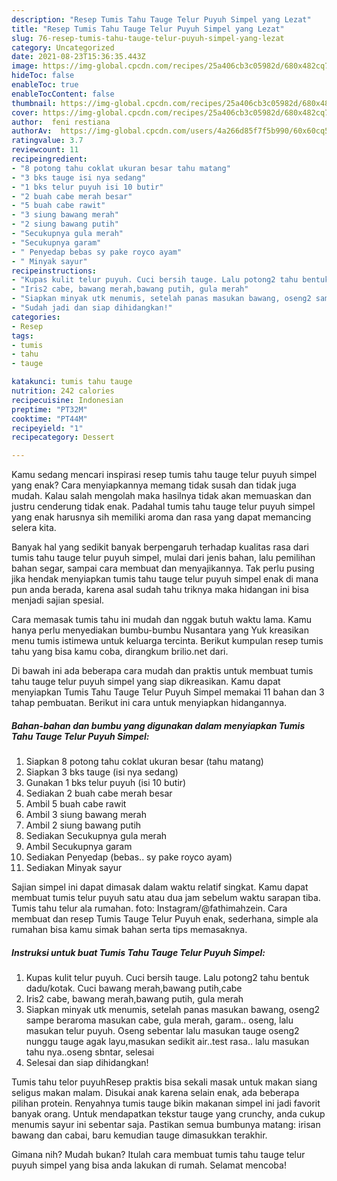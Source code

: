 ```yaml
---
description: "Resep Tumis Tahu Tauge Telur Puyuh Simpel yang Lezat"
title: "Resep Tumis Tahu Tauge Telur Puyuh Simpel yang Lezat"
slug: 76-resep-tumis-tahu-tauge-telur-puyuh-simpel-yang-lezat
category: Uncategorized
date: 2021-08-23T15:36:35.443Z
image: https://img-global.cpcdn.com/recipes/25a406cb3c05982d/680x482cq70/tumis-tahu-tauge-telur-puyuh-simpel-foto-resep-utama.jpg
hideToc: false
enableToc: true
enableTocContent: false
thumbnail: https://img-global.cpcdn.com/recipes/25a406cb3c05982d/680x482cq70/tumis-tahu-tauge-telur-puyuh-simpel-foto-resep-utama.jpg
cover: https://img-global.cpcdn.com/recipes/25a406cb3c05982d/680x482cq70/tumis-tahu-tauge-telur-puyuh-simpel-foto-resep-utama.jpg
author:  feni restiana
authorAv:  https://img-global.cpcdn.com/users/4a266d85f7f5b990/60x60cq50/avatar.jpg
ratingvalue: 3.7
reviewcount: 11
recipeingredient:
- "8 potong tahu coklat ukuran besar tahu matang"
- "3 bks tauge isi nya sedang"
- "1 bks telur puyuh isi 10 butir"
- "2 buah cabe merah besar"
- "5 buah cabe rawit"
- "3 siung bawang merah"
- "2 siung bawang putih"
- "Secukupnya gula merah"
- "Secukupnya garam"
- " Penyedap bebas sy pake royco ayam"
- " Minyak sayur"
recipeinstructions:
- "Kupas kulit telur puyuh. Cuci bersih tauge. Lalu potong2 tahu bentuk dadu/kotak. Cuci bawang merah,bawang putih,cabe"
- "Iris2 cabe, bawang merah,bawang putih, gula merah"
- "Siapkan minyak utk menumis, setelah panas masukan bawang, oseng2 sampe beraroma masukan cabe, gula merah, garam.. oseng, lalu masukan telur puyuh. Oseng sebentar lalu masukan tauge oseng2 nunggu tauge agak layu,masukan sedikit air..test rasa.. lalu masukan tahu nya..oseng sbntar, selesai"
- "Sudah jadi dan siap dihidangkan!"
categories:
- Resep
tags:
- tumis
- tahu
- tauge

katakunci: tumis tahu tauge 
nutrition: 242 calories
recipecuisine: Indonesian
preptime: "PT32M"
cooktime: "PT44M"
recipeyield: "1"
recipecategory: Dessert

---
```



Kamu sedang mencari inspirasi resep tumis tahu tauge telur puyuh simpel yang enak? Cara menyiapkannya memang tidak susah dan tidak juga mudah. Kalau salah mengolah maka hasilnya tidak akan memuaskan dan justru cenderung tidak enak. Padahal tumis tahu tauge telur puyuh simpel yang enak harusnya sih memiliki aroma dan rasa yang dapat memancing selera kita.


Banyak hal yang sedikit banyak berpengaruh terhadap kualitas rasa dari tumis tahu tauge telur puyuh simpel, mulai dari jenis bahan, lalu pemilihan bahan segar, sampai cara membuat dan menyajikannya. Tak perlu pusing jika hendak menyiapkan tumis tahu tauge telur puyuh simpel enak di mana pun anda berada, karena asal sudah tahu triknya maka hidangan ini bisa menjadi sajian spesial.

Cara memasak tumis tahu ini mudah dan nggak butuh waktu lama. Kamu hanya perlu menyediakan bumbu-bumbu Nusantara yang Yuk kreasikan menu tumis istimewa untuk keluarga tercinta. Berikut kumpulan resep tumis tahu yang bisa kamu coba, dirangkum brilio.net dari.


Di bawah ini ada beberapa cara mudah dan praktis untuk membuat tumis tahu tauge telur puyuh simpel yang siap dikreasikan. Kamu dapat menyiapkan Tumis Tahu Tauge Telur Puyuh Simpel memakai 11 bahan dan 3 tahap pembuatan. Berikut ini cara untuk menyiapkan hidangannya.

<!--inarticleads1-->

##### Bahan-bahan dan bumbu yang digunakan dalam menyiapkan Tumis Tahu Tauge Telur Puyuh Simpel:

1. Siapkan 8 potong tahu coklat ukuran besar (tahu matang)
1. Siapkan 3 bks tauge (isi nya sedang)
1. Gunakan 1 bks telur puyuh (isi 10 butir)
1. Sediakan 2 buah cabe merah besar
1. Ambil 5 buah cabe rawit
1. Ambil 3 siung bawang merah
1. Ambil 2 siung bawang putih
1. Sediakan Secukupnya gula merah
1. Ambil Secukupnya garam
1. Sediakan  Penyedap (bebas.. sy pake royco ayam)
1. Sediakan  Minyak sayur


Sajian simpel ini dapat dimasak dalam waktu relatif singkat. Kamu dapat membuat tumis telur puyuh satu atau dua jam sebelum waktu sarapan tiba. Tumis tahu telur ala rumahan. foto: Instagram/@fathimahzein. Cara membuat dan resep Tumis Tauge Telur Puyuh enak, sederhana, simple ala rumahan bisa kamu simak bahan serta tips memasaknya. 

<!--inarticleads2-->

##### Instruksi untuk buat Tumis Tahu Tauge Telur Puyuh Simpel:

1. Kupas kulit telur puyuh. Cuci bersih tauge. Lalu potong2 tahu bentuk dadu/kotak. Cuci bawang merah,bawang putih,cabe
1. Iris2 cabe, bawang merah,bawang putih, gula merah
1. Siapkan minyak utk menumis, setelah panas masukan bawang, oseng2 sampe beraroma masukan cabe, gula merah, garam.. oseng, lalu masukan telur puyuh. Oseng sebentar lalu masukan tauge oseng2 nunggu tauge agak layu,masukan sedikit air..test rasa.. lalu masukan tahu nya..oseng sbntar, selesai
1. Selesai dan siap dihidangkan!

Tumis tahu telor puyuhResep praktis bisa sekali masak untuk makan siang seligus makan malam. Disukai anak karena selain enak, ada beberapa pilihan protein. Renyahnya tumis tauge bikin makanan simpel ini jadi favorit banyak orang. Untuk mendapatkan tekstur tauge yang crunchy, anda cukup menumis sayur ini sebentar saja. Pastikan semua bumbunya matang: irisan bawang dan cabai, baru kemudian tauge dimasukkan terakhir. 

Gimana nih? Mudah bukan? Itulah cara membuat tumis tahu tauge telur puyuh simpel yang bisa anda lakukan di rumah. Selamat mencoba!

